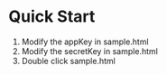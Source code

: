 # Quick Start

1. Modify the appKey in sample.html
2. Modify the secretKey in sample.html
3. Double click sample.html